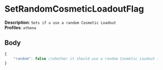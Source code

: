 # SetRandomCosmeticLoadoutFlag

**Description**: `Sets if u use a random Cosmetic Loadout` \
**Profiles**: `athena`

## Body
```js
{
    "random": false //whether it should use a random Cosmetic Loadout (true), or not (false)
}
```
